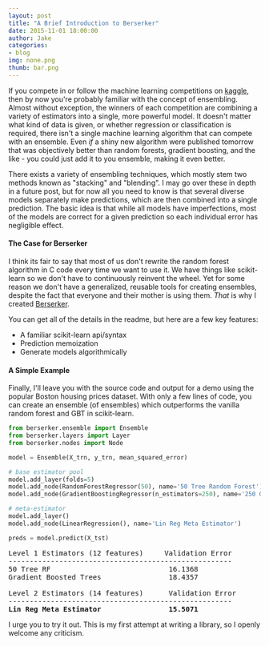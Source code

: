 ```yaml
---
layout: post
title: "A Brief Introduction to Berserker"
date: 2015-11-01 18:00:00
author: Jake
categories:
- blog
img: none.png
thumb: bar.png
---
```


If you compete in or follow the machine learning competitions on [kaggle](http://kaggle.com), then by now you're probably familiar with the concept of ensembling.  Almost without exception, the winners of each competition are combining a variety of estimators into a single, more powerful model.  It doesn't matter what kind of data is given, or whether regression or classification is required, there isn't a single machine learning algorithm that can compete with an ensemble. Even *if* a shiny new algorithm were published tomorrow that was objectively better than random forests, gradient boosting, and the like - you could just add it to you ensemble, making it even better.

There exists a variety of ensembling techniques, which mostly stem two methods known as "stacking" and "blending".  I may go over these in depth in a future post, but for now all you need to know is that several diverse models separately make predictions, which are then combined into a single prediction.  The basic idea is that while all models have imperfections, most of the models are correct for a given prediction so each individual error has negligible effect.

#### The Case for Berserker

I think its fair to say that most of us don't rewrite the random forest algorithm in C code every time we want to use it. We have things like scikit-learn so we don't have to continuously reinvent the wheel. Yet for some reason we don't have a generalized, reusable tools for creating ensembles, despite the fact that everyone and their mother is using them.  *That* is why I created [Berserker](https://github.com/jpopham91/berserker).

You can get all of the details in the readme, but here are a few key features:

- A familiar scikit-learn api/syntax
- Prediction memoization
- Generate models algorithmically

#### A Simple Example

Finally, I'll leave you with the source code and output for a demo using the popular Boston housing prices dataset.  With only a few lines of code, you can create an ensemble (of ensembles) which outperforms the vanilla random forest and GBT in scikit-learn.

```python
from berserker.ensemble import Ensemble
from berserker.layers import Layer
from berserker.nodes import Node

model = Ensemble(X_trn, y_trn, mean_squared_error)

# base estimator pool
model.add_layer(folds=5)
model.add_node(RandomForestRegressor(50), name='50 Tree Random Forest')
model.add_node(GradientBoostingRegressor(n_estimators=250), name='250 Gradient Boosted Trees')

# meta-estimator
model.add_layer()
model.add_node(LinearRegression(), name='Lin Reg Meta Estimator')

preds = model.predict(X_tst)
```
<pre>
Level 1 Estimators (12 features)     Validation Error
-----------------------------------------------------
50 Tree RF                            16.1368
Gradient Boosted Trees                18.4357

Level 2 Estimators (14 features)      Validation Error
-----------------------------------------------------
<b>Lin Reg Meta Estimator                15.5071</b>
</pre>

I urge you to try it out.  This is my first attempt at writing a library, so I openly welcome any criticism.
